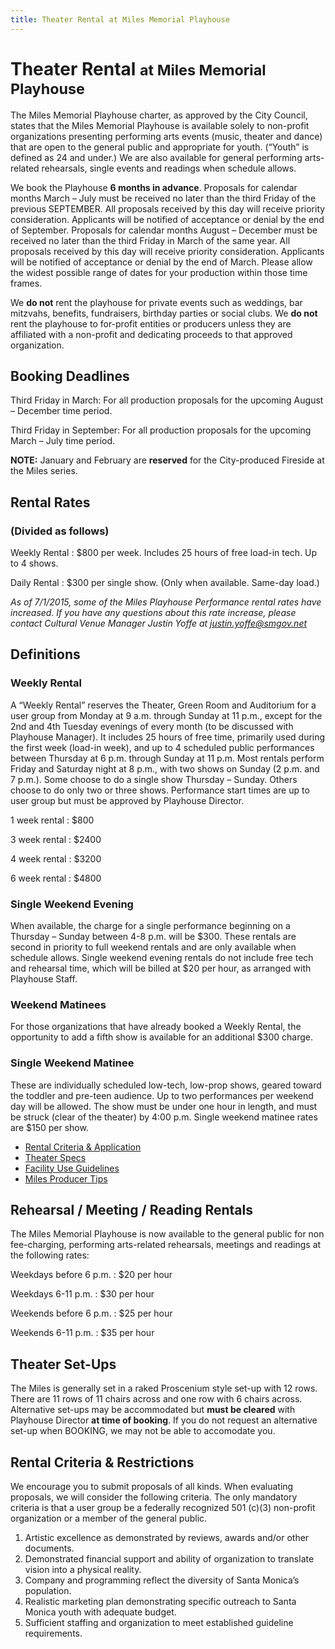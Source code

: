 ```yaml
---
title: Theater Rental at Miles Memorial Playhouse
---
```


Theater Rental <small>at Miles Memorial Playhouse</small>
=========================================================

The Miles Memorial Playhouse charter, as approved by the City Council, states that the Miles Memorial Playhouse is available solely to non-profit organizations presenting performing arts events (music, theater and dance) that are open to the general public and appropriate for youth. (“Youth” is defined as 24 and under.) We are also available for general performing arts-related rehearsals, single events and readings when schedule allows.

We book the Playhouse **6 months in advance**. Proposals for calendar months March – July must be received no later than the third Friday of the previous SEPTEMBER. All proposals received by this day will receive priority consideration. Applicants will be notified of acceptance or denial by the end of September. Proposals for calendar months August – December must be received no later than the third Friday in March of the same year. All proposals received by this day will receive priority consideration. Applicants will be notified of acceptance or denial by the end of March. Please allow the widest possible range of dates for your production within those time frames.

We **do not** rent the playhouse for private events such as weddings, bar mitzvahs, benefits, fundraisers, birthday parties or social clubs. We **do not** rent the playhouse to for-profit entities or producers unless they are affiliated with a non-profit and dedicating proceeds to that approved organization.

## Booking Deadlines

Third Friday in March: For all production proposals for the upcoming August – December time period.

Third Friday in September: For all production proposals for the upcoming March – July time period.

**NOTE:** January and February are **reserved** for the City-produced Fireside at the Miles series.

## Rental Rates

### (Divided as follows)

Weekly Rental
: $800 per week. Includes 25 hours of free load-in tech. Up to 4 shows.

Daily Rental
: $300 per single show. (Only when available. Same-day load.)

_As of 7/1/2015, some of the Miles Playhouse Performance rental rates have increased. If you have any questions about this rate increase, please contact Cultural Venue Manager Justin Yoffe at [justin.yoffe@smgov.net](mailto:justin.yoffe@smgov.net)_

## Definitions

### Weekly Rental

A “Weekly Rental” reserves the Theater, Green Room and Auditorium for a user group from Monday at 9 a.m. through Sunday at 11 p.m., except for the 2nd and 4th Tuesday evenings of every month (to be discussed with Playhouse Manager). It includes 25 hours of free time, primarily used during the first week (load-in week), and up to 4 scheduled public performances between Thursday at 6 p.m. through Sunday at 11 p.m. Most rentals perform Friday and Saturday night at 8 p.m., with two shows on Sunday (2 p.m. and 7 p.m.). Some choose to do a single show Thursday – Sunday. Others choose to do only two or three shows. Performance start times are up to user group but must be approved by Playhouse Director.

1 week rental
: $800

3 week rental
: $2400

4 week rental
: $3200

6 week rental
: $4800

### Single Weekend Evening

When available, the charge for a single performance beginning on a Thursday – Sunday between 4-8 p.m. will be $300. These rentals are second in priority to full weekend rentals and are only available when schedule allows. Single weekend evening rentals do not include free tech and rehearsal time, which will be billed at $20 per hour, as arranged with Playhouse Staff.

### Weekend Matinees

For those organizations that have already booked a Weekly Rental, the opportunity to add a fifth show is available for an additional $300 charge.

### Single Weekend Matinee

These are individually scheduled low-tech, low-prop shows, geared toward the toddler and pre-teen audience. Up to two performances per weekend day will be allowed. The show must be under one hour in length, and must be struck (clear of the theater) by 4:00 p.m. Single weekend matinee rates are $150 per show.

*   [Rental Criteria & Application](https://www.smgov.net/uploadedFiles/Departments/CCS/Places_Parks_Beach/Miles_Playhouse/Rentals/MilesRentalCriteria-Application.pdf)
*   [Theater Specs](https://www.smgov.net/uploadedFiles/Departments/CCS/Places_Parks_Beach/Miles_Playhouse/Rentals/MilesTechSpecs.pdf)
*   [Facility Use Guidelines](https://www.smgov.net/uploadedFiles/Departments/CCS/Places_Parks_Beach/Miles_Playhouse/Rentals/MilesFacilityUseGuidelines.pdf)
*   [Miles Producer Tips](https://www.smgov.net/uploadedFiles/Departments/CCS/Places_Parks_Beach/Miles_Playhouse/Rentals/MilesPlayhouseProducerTips.pdf)

## Rehearsal / Meeting / Reading Rentals

The Miles Memorial Playhouse is now available to the general public for non fee-charging, performing arts-related rehearsals, meetings and readings at the following rates:

Weekdays before 6 p.m.
: $20 per hour

Weekdays 6-11 p.m.
: $30 per hour

Weekends before 6 p.m.
: $25 per hour

Weekends 6-11 p.m.
: $35 per hour

## Theater Set-Ups

The Miles is generally set in a raked Proscenium style set-up with 12 rows. There are 11 rows of 11 chairs across and one row with 6 chairs across. Alternative set-ups may be accommodated but **must be cleared** with Playhouse Director **at time of booking**. If you do not request an alternative set-up when BOOKING, we may not be able to accomodate you.

## Rental Criteria & Restrictions

We encourage you to submit proposals of all kinds. When evaluating proposals, we will consider the following criteria. The only mandatory criteria is that a user group be a federally recognized 501 (c)(3) non-profit organization or a member of the general public.

1.  Artistic excellence as demonstrated by reviews, awards and/or other documents.
2.  Demonstrated financial support and ability of organization to translate vision into a physical reality.
3.  Company and programming reflect the diversity of Santa Monica’s population.
4.  Realistic marketing plan demonstrating specific outreach to Santa Monica youth with adequate budget.
5.  Sufficient staffing and organization to meet established guideline requirements.
